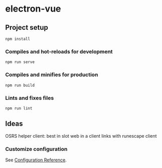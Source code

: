 # electron-vue

## Project setup
```
npm install
```

### Compiles and hot-reloads for development
```
npm run serve
```

### Compiles and minifies for production
```
npm run build
```

### Lints and fixes files
```
npm run lint
```

## Ideas 
OSRS helper client:
best in slot web in a client
links with runescape client

### Customize configuration
See [Configuration Reference](https://cli.vuejs.org/config/).
